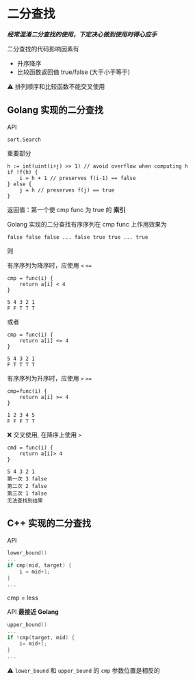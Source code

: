 

# 二分查找

***经常混淆二分查找的使用，下定决心做到使用时得心应手***

二分查找的代码影响因素有

- 升序降序 
- 比较函数返回值 true/false (大于小于等于)

⚠️ 排列顺序和比较函数不能交叉使用

## Golang 实现的二分查找

API
```golang
sort.Search 
```
重要部分
```golang
h := int(uint(i+j) >> 1) // avoid overflow when computing h
if !f(h) {
    i = h + 1 // preserves f(i-1) == false
} else {
    j = h // preserves f(j) == true
}
```
返回值：第一个使 cmp func 为 true 的 **索引**

Golang 实现的二分查找有序序列在 cmp func 上作用效果为
```
false false false ... false true true ... true
```

则

有序序列为降序时，应使用 `<` `<=`
```golang
cmp = func(i) {
    return a[i] < 4
}
```

```
5 4 3 2 1 
F F T T T
```
或者
```golang
cmp = func(i) {
    return a[i] <= 4
}
```
```
5 4 3 2 1
F T T T T
```

有序序列为升序时，应使用 `>` `>=`
```golang
cmp=func(i) {
    return a[i] >= 4
}
```
```
1 2 3 4 5 
F F F T T
``` 


❌ 交叉使用, 在降序上使用 `>` 

```golang
cmd = func(i) {
    return a[i]> 4
}
```
```
5 4 3 2 1
第一次 3 false
第二次 2 false
第三次 1 false
无法查找到结果
```

## C++ 实现的二分查找
API
```cpp
lower_bound()
...
if cmp(mid, target) {
    i = mid+1;
}
...
```
cmp = less



API **最接近 Golang**
```cpp
upper_bound()
...
if !cmp(target, mid) {
    i= mid+1;
}
...
```


⚠️ `lower_bound` 和 `upper_bound` 的 `cmp` 参数位置是相反的
